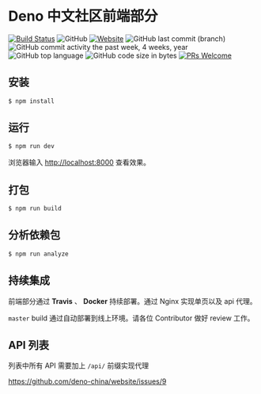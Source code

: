 # Deno 中文社区前端部分

[![Build Status](https://github.com/deno-china/website/workflows/CI/badge.svg)](https://github.com/deno-china/website-fe/actions)
![GitHub](https://img.shields.io/github/license/deno-china/website-fe.svg)
[![Website](https://img.shields.io/website/https/denocn.org.svg?up_message=startup)](https://denocn.org)
![GitHub last commit (branch)](https://img.shields.io/github/last-commit/deno-china/website-fe/master.svg)
![GitHub commit activity the past week, 4 weeks, year](https://img.shields.io/github/commit-activity/y/deno-china/website-fe.svg)
![GitHub top language](https://img.shields.io/github/languages/top/deno-china/website-fe.svg)
![GitHub code size in bytes](https://img.shields.io/github/languages/code-size/deno-china/website-fe.svg)
[![PRs Welcome](https://img.shields.io/badge/PRs-welcome-brightgreen.svg?style=flat-square)](https://github.com/deno-china/website-fe/pull/new)

## 安装

```bash
$ npm install
```

## 运行

```bash
$ npm run dev
```

浏览器输入 [http://localhost:8000](http://localhost:8000) 查看效果。

## 打包

```bash
$ npm run build
```

## 分析依赖包

```bash
$ npm run analyze
```

## 持续集成

前端部分通过 **Travis** 、 **Docker** 持续部署。通过 Nginx 实现单页以及 api 代理。

`master` build 通过自动部署到线上环境。请各位 Contributor 做好 review 工作。

## API 列表

列表中所有 API 需要加上 `/api/` 前缀实现代理

https://github.com/deno-china/website/issues/9
